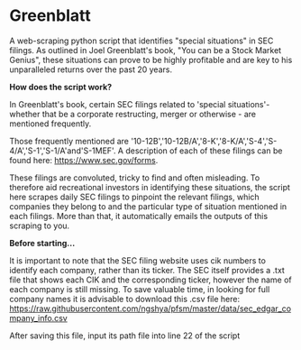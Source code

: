 # Greenblatt
A web-scraping python script that identifies "special situations" in SEC filings. As outlined in Joel Greenblatt's book, "You can be a Stock Market Genius", these situations can prove to be highly profitable and are key to his unparalleled returns over the past 20 years.

**How does the script work?**

In Greenblatt's book, certain SEC filings related to 'special situations'- whether that be a corporate restructing, merger or otherwise - are mentioned frequently. 

Those frequently mentioned are '10-12B','10-12B/A','8-K','8-K/A','S-4','S-4/A','S-1','S-1/A'and'S-1MEF'. A description of each of these filings can be found here: https://www.sec.gov/forms.

These filings are convoluted, tricky to find and often misleading. To therefore aid recreational investors in identifying these situations, the script here scrapes daily SEC filings to pinpoint the relevant filings, which companies they belong to and the particular type of situation mentioned in each filings. More than that, it automatically emails the outputs of this scraping to you.

**Before starting...**

It is important to note that the SEC filing website uses cik numbers to identify each company, rather than its ticker. The SEC itself provides a .txt file that shows each CIK and the corresponding ticker, however the name of each company is still missing. To save valuable time, in looking for full company names it is advisable to download this .csv file here: https://raw.githubusercontent.com/ngshya/pfsm/master/data/sec_edgar_company_info.csv

After saving this file, input its path file into line 22 of the script

